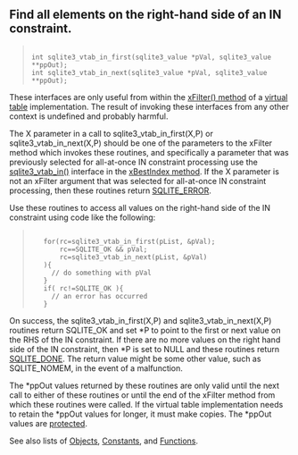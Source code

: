 ## Find all elements on the right\-hand side of an IN constraint.




> ```
> 
> int sqlite3_vtab_in_first(sqlite3_value *pVal, sqlite3_value **ppOut);
> int sqlite3_vtab_in_next(sqlite3_value *pVal, sqlite3_value **ppOut);
> 
> ```



These interfaces are only useful from within the
[xFilter() method](../vtab.html#xfilter) of a [virtual table](../vtab.html) implementation.
The result of invoking these interfaces from any other context
is undefined and probably harmful.


The X parameter in a call to sqlite3\_vtab\_in\_first(X,P) or
sqlite3\_vtab\_in\_next(X,P) should be one of the parameters to the
xFilter method which invokes these routines, and specifically
a parameter that was previously selected for all\-at\-once IN constraint
processing use the [sqlite3\_vtab\_in()](../c3ref/vtab_in.html) interface in the
[xBestIndex method](../vtab.html#xbestindex). If the X parameter is not
an xFilter argument that was selected for all\-at\-once IN constraint
processing, then these routines return [SQLITE\_ERROR](../rescode.html#error).


Use these routines to access all values on the right\-hand side
of the IN constraint using code like the following:



> ```
> 
>    for(rc=sqlite3_vtab_in_first(pList, &pVal);
>        rc==SQLITE_OK && pVal;
>        rc=sqlite3_vtab_in_next(pList, &pVal)
>    ){
>      // do something with pVal
>    }
>    if( rc!=SQLITE_OK ){
>      // an error has occurred
>    }
> 
> ```




On success, the sqlite3\_vtab\_in\_first(X,P) and sqlite3\_vtab\_in\_next(X,P)
routines return SQLITE\_OK and set \*P to point to the first or next value
on the RHS of the IN constraint. If there are no more values on the
right hand side of the IN constraint, then \*P is set to NULL and these
routines return [SQLITE\_DONE](../rescode.html#done). The return value might be
some other value, such as SQLITE\_NOMEM, in the event of a malfunction.


The \*ppOut values returned by these routines are only valid until the
next call to either of these routines or until the end of the xFilter
method from which these routines were called. If the virtual table
implementation needs to retain the \*ppOut values for longer, it must make
copies. The \*ppOut values are [protected](../c3ref/value.html).


See also lists of
 [Objects](../c3ref/objlist.html),
 [Constants](../c3ref/constlist.html), and
 [Functions](../c3ref/funclist.html).



